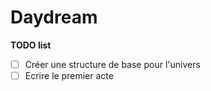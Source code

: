 # Daydream
**TODO list** 
- [ ] Créer une structure de base pour l'univers
- [ ] Ecrire le premier acte